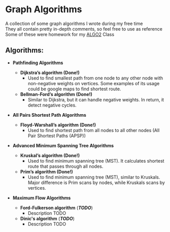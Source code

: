 # Graph Algorithms
A collection of some graph algorithms I wrote during my free time  
They all contain pretty in-depth comments, so feel free to use as reference  
Some of these were homework for my [ALGO2](https://github.com/Team-ALGO2/ALGO2) Class  

## Algorithms:
- **Pathfinding Algorithms**
  - **Dijkstra’s algorithm (Done!)**
    - Used to find smallest path from one node to any other node with non-negative weights on vertices. Some examples of its usage could be google maps to find shortest route.
  - **Bellman-Ford’s algorithm (Done!)**
    - Similar to Dijkstra, but it can handle negative weights. In return, it detect negative cycles.  

- **All Pairs Shortest Path Algorithms**
  - **Floyd-Warshall’s algorithm (Done!)**
    - Used to find shortest path from all nodes to all other nodes (All Pair Shortest Paths (APSP))

- **Advanced Minimum Spanning Tree Algorithms**
  - **Kruskal’s algorithm (Done!)**
    - Used to find minimum spanning tree (MST). It calculates shortest route that passes through all nodes.
  - **Prim’s algorithm (Done!)**
    - Used to find minimum spanning tree (MST), similar to Kruskals. Major difference is Prim scans by nodes, while Kruskals scans by vertices.
  
- **Maximum Flow Algorithms**
  - **Ford-Fulkerson algorithm** (***TODO***)
    - Description TODO
  - **Dinic's algorithm** (***TODO***)
    - Description TODO